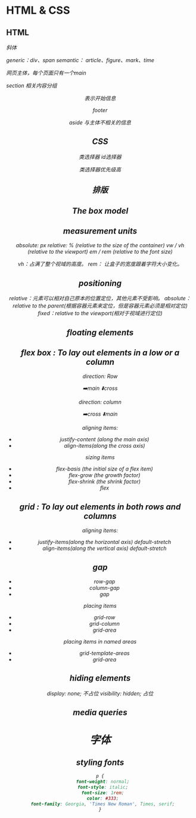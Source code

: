 # HTML & CSS

## HTML
<em> 斜体

generic：div、span
semantic： article、figure、mark、time

<main>网页主体，每个页面只有一个main

section 相关内容分组

<header> 表示开始信息

footer 

aside 与主体不相关的信息

## CSS

类选择器
id选择器

类选择器优先级高

## 排版

## The box model
 
 ## measurement units

 absolute: px
 relative:
  % (relative to the size of the container)
  vw / vh (relative to the viewport)
  em / rem (relative to the font size)

vh：占满了整个视域的高度。
rem： 让盒子的宽度跟着字符大小变化。

## positioning
relative：元素可以相对自己原本的位置定位，其他元素不受影响。
absolute：relative to the parent(根据容器元素来定位，但是容器元素必须是相对定位)
fixed：relative to the viewport(相对于视域进行定位)

## floating elements
 

## flex box : To lay out elements in a low or a column
direction: Row

➡️main
⬇️cross

direction: column

➡️cross
⬇️main

aligning items:

* justify-content (along the main axis)
* align-items(along the cross axis)

sizing items
* flex-basis (the initial size of a flex item)
* flex-grow (the growth factor)
* flex-shrink (the shrink factor)
* flex

## grid : To lay out elements in both rows and columns

aligning items:

* justify-items(along the horizontal axis) default-stretch
* align-items(along the vertical axis) default-stretch

## gap

* row-gap
* column-gap
* gap

placing items

* grid-row
* grid-column
* grid-area

placing items in named areas

* grid-template-areas
* grid-area

## hiding elements
display: none; 不占位
visibility: hidden; 占位

## media queries

# 字体

## styling fonts

```css
p {
  font-weight: normal;
  font-style: italic;
  font-size: 1rem;
  color: #333;
  font-family: Georgia, 'Times New Roman', Times, serif;
}
```